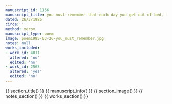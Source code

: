 ```yaml
---
manuscript_id: 1156
manuscript_title: you must remember that each day you get out of bed, it's a new beginning...
dated: 26/3/1985
circa: ''
method: xerox
manuscript_type: poem
image: poem1985-03-26-you_must_remember.jpg
notes: null
works_included:
- work_id: 4811
  altered: 'no'
  edited: 'no'
- work_id: 2565
  altered: 'yes'
  edited: 'no'
---
```


{{ section_title() }}
{{ manuscript_info() }}
{{ section_image() }}
{{ notes_section() }}
{{ works_section() }}
